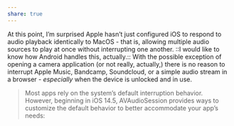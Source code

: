 ```yaml
---
share: true
---
```

At this point, I’m surprised Apple hasn’t just configured iOS to respond to audio playback identically to MacOS - that is, allowing multiple audio sources to play at once without interrupting one another. ::I would like to know how Android handles this, actually.:: With the possible exception of opening a camera application (or not really, actually,) there is no reason to interrupt Apple Music, Bandcamp, Soundcloud, or a simple audio stream in a browser - *especially* when the device is unlocked and in use.

> Most apps rely on the system’s default interruption behavior. However, beginning in iOS 14.5, AVAudioSession provides ways to customize the default behavior to better accommodate your app’s needs: